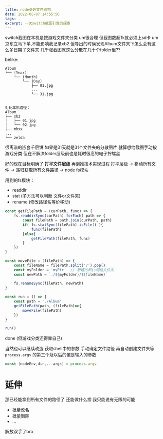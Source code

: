 ```yaml
---
title: node处理文件结构
date: 2022-06-07 14:55:56
tags:
excerpt: 一次switch截图引发的探索
---
```

switch截图在本机是按游戏文件夹分类 um很合理
但截图数超1k就必须上sd卡 um京东立马下单,不能影响我记录xb2
但导出的时候发现Album文件夹下怎么会有这么多日期子文件夹 
几千张截图就这么分散在几十个folder里??

belike:
```
Album
└── (Year)
    └── (Month)
        └── (Day)
            ├── 01.jpg
            ...
            └── 31.jpg


对比本机路径：
Album
├── xb2
|   ├── 01.jpg
|   └── 02.jpg 
├── mhxx
...
└── zelda
```
很离谱的嵌套千层饼 如果是31天就是31个文件夹的分散图片 就算想给截图手动按游戏分类 但在不解决folder层级前也是耗时很高的电子拧螺丝

好的现在目标明确了 **打平文件层级**
再倒推技术实现过程 打平层级 -> 移动所有文件 -> 递归获取所有文件路径 -> node fs模块

用到的fs模块：
- readdir 
- stat (子方法可以判断 文件or文件夹) 
- rename (修改路径名等价移动)

```js
const getFilePath = (curPath, func) => {
    fs.readdirSync(curPath).forEach( path => {
        const filePath = path.join(curPath, path)
        if( fs.statSync(filePath).isFile() ){
            func(filePath)
        }else{
            getFilePath(filePath, func)
        }
    })
}

const moveFile = (filePath) => {
    const fileName = filePath.split('/').pop()
    const myFolder = 'myPic'  // 新建的和js同级文件夹
    const newPath = `./${myFolder}/${fileName}`  
    
    fs.renameSync(filePath, newPath)
}

const run = () => {
    const path = './Album'
    getFilePath(path, (filePath)=>{
        moveFile(filePath)
    })
}

run()
```
done (但游戏分类还得靠自己)

当然也可以继续改造 获取shell中的参数 手动确定文件路径 再自动创建文件夹等
`process.argv` 的第三个及以后的值是输入的参数
```js
const [nodeEnv,dir,...args] = process.argv
```

# 延伸
那已经能拿到所有文件的路径了 还能做什么捏
我只能说有无限的可能
- 批量改名
- 批量删除
- ...

解放双手了bro